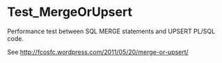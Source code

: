 Test_MergeOrUpsert
==================

Performance test between SQL MERGE statements and UPSERT PL/SQL code.

See http://fcosfc.wordpress.com/2011/05/20/merge-or-upsert/
